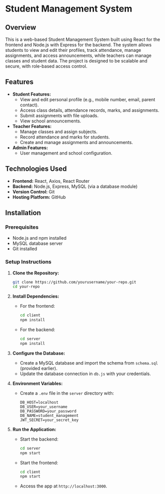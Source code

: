 # Student Management System

## Overview
This is a web-based Student Management System built using React for the frontend and Node.js with Express for the backend. The system allows students to view and edit their profiles, track attendance, manage assignments, and access announcements, while teachers can manage classes and student data. The project is designed to be scalable and secure, with role-based access control.

## Features
- **Student Features:**
  - View and edit personal profile (e.g., mobile number, email, parent contact).
  - Access class details, attendance records, marks, and assignments.
  - Submit assignments with file uploads.
  - View school announcements.
- **Teacher Features:**
  - Manage classes and assign subjects.
  - Record attendance and marks for students.
  - Create and manage assignments and announcements.
- **Admin Features:** 
  - User management and school configuration.

## Technologies Used
- **Frontend:** React, Axios, React Router
- **Backend:** Node.js, Express, MySQL (via a database module)
- **Version Control:** Git
- **Hosting Platform:** GitHub

## Installation

### Prerequisites
- Node.js and npm installed
- MySQL database server
- Git installed

### Setup Instructions
1. **Clone the Repository:**
   ```bash
   git clone https://github.com/yourusername/your-repo.git
   cd your-repo
   ```

2. **Install Dependencies:**
   - For the frontend:
     ```bash
     cd client
     npm install
     ```
   - For the backend:
     ```bash
     cd server
     npm install
     ```

3. **Configure the Database:**
   - Create a MySQL database and import the schema from `schema.sql` (provided earlier).
   - Update the database connection in `db.js` with your credentials.

4. **Environment Variables:**
   - Create a `.env` file in the `server` directory with:
     ```
     DB_HOST=localhost
     DB_USER=your_username
     DB_PASSWORD=your_password
     DB_NAME=student_management
     JWT_SECRET=your_secret_key
     ```

5. **Run the Application:**
   - Start the backend:
     ```bash
     cd server
     npm start
     ```
   - Start the frontend:
     ```bash
     cd client
     npm start
     ```
   - Access the app at `http://localhost:3000`.
